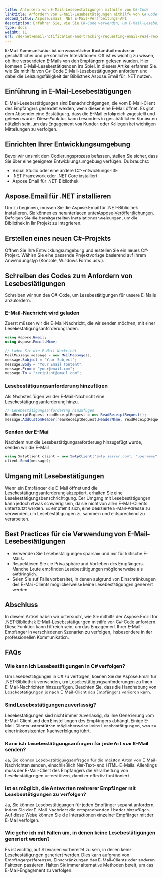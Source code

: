 ```yaml
---
title: Anfordern von E-Mail-Lesebestätigungen mithilfe von C#-Code
linktitle: Anfordern von E-Mail-Lesebestätigungen mithilfe von C#-Code
second_title: Aspose.Email .NET E-Mail-Verarbeitungs-API
description: Erfahren Sie, wie Sie C#-Code verwenden, um E-Mail-Lesebestätigungen mit Aspose.Email für .NET anzufordern und so die Kommunikationsverfolgung zu verbessern.
type: docs
weight: 11
url: /de/net/email-notification-and-tracking/requesting-email-read-receipts-using-csharp-code/
---
```


E-Mail-Kommunikation ist ein wesentlicher Bestandteil moderner geschäftlicher und persönlicher Interaktionen. Oft ist es wichtig zu wissen, ob Ihre versendeten E-Mails von den Empfängern gelesen wurden. Hier kommen E-Mail-Lesebestätigungen ins Spiel. In diesem Artikel erfahren Sie, wie Sie mithilfe von C#-Code E-Mail-Lesebestätigungen anfordern und dabei die Leistungsfähigkeit der Bibliothek Aspose.Email für .NET nutzen.

## Einführung in E-Mail-Lesebestätigungen

E-Mail-Lesebestätigungen sind Benachrichtigungen, die vom E-Mail-Client des Empfängers gesendet werden, wenn dieser eine E-Mail öffnet. Es gibt dem Absender eine Bestätigung, dass die E-Mail erfolgreich zugestellt und gelesen wurde. Diese Funktion kann besonders in geschäftlichen Kontexten nützlich sein, um das Engagement von Kunden oder Kollegen bei wichtigen Mitteilungen zu verfolgen.

## Einrichten Ihrer Entwicklungsumgebung

Bevor wir uns mit dem Codierungsprozess befassen, stellen Sie sicher, dass Sie über eine geeignete Entwicklungsumgebung verfügen. Du brauchst:

- Visual Studio oder eine andere C#-Entwicklungs-IDE
- .NET Framework oder .NET Core installiert
- Aspose.Email für .NET-Bibliothek

## Aspose.Email für .NET installieren

 Um zu beginnen, müssen Sie die Aspose.Email für .NET-Bibliothek installieren. Sie können es herunterladen unter[Aspose-Veröffentlichungen](https://releases.aspose.com/email/net/). Befolgen Sie die bereitgestellten Installationsanweisungen, um die Bibliothek in Ihr Projekt zu integrieren.

## Erstellen eines neuen C#-Projekts

Öffnen Sie Ihre Entwicklungsumgebung und erstellen Sie ein neues C#-Projekt. Wählen Sie eine passende Projektvorlage basierend auf Ihrem Anwendungstyp (Konsole, Windows Forms usw.).

## Schreiben des Codes zum Anfordern von Lesebestätigungen

Schreiben wir nun den C#-Code, um Lesebestätigungen für unsere E-Mails anzufordern.

### E-Mail-Nachricht wird geladen

Zuerst müssen wir die E-Mail-Nachricht, die wir senden möchten, mit einer Lesebestätigungsanforderung laden.

```csharp
using Aspose.Email;
using Aspose.Email.Mime;

// Laden Sie die E-Mail-Nachricht
MailMessage message = new MailMessage();
message.Subject = "Your Subject";
message.Body = "Your Email Content";
message.From = "your@email.com";
message.To = "recipient@email.com";
```

### Lesebestätigungsanforderung hinzufügen

Als Nächstes fügen wir der E-Mail-Nachricht eine Lesebestätigungsanforderung hinzu.

```csharp
// Lesebestätigungsanforderung hinzufügen
ReadReceiptRequest readReceiptRequest = new ReadReceiptRequest();
message.AddCustomHeader(readReceiptRequest.HeaderName, readReceiptRequest.HeaderValue);
```

### Senden der E-Mail

Nachdem nun die Lesebestätigungsanforderung hinzugefügt wurde, senden wir die E-Mail.

```csharp
using SmtpClient client = new SmtpClient("smtp.server.com", "username", "password");
client.Send(message);
```

## Umgang mit Lesebestätigungen

Wenn ein Empfänger die E-Mail öffnet und die Lesebestätigungsanforderung akzeptiert, erhalten Sie eine Lesebestätigungsbenachrichtigung. Der Umgang mit Lesebestätigungen kann jedoch etwas schwierig sein, da sie nicht von allen E-Mail-Clients unterstützt werden. Es empfiehlt sich, eine dedizierte E-Mail-Adresse zu verwenden, um Lesebestätigungen zu sammeln und entsprechend zu verarbeiten.

## Best Practices für die Verwendung von E-Mail-Lesebestätigungen

- Verwenden Sie Lesebestätigungen sparsam und nur für kritische E-Mails.
- Respektieren Sie die Privatsphäre und Vorlieben des Empfängers. Manche Leute empfinden Lesebestätigungen möglicherweise als aufdringlich.
- Seien Sie auf Fälle vorbereitet, in denen aufgrund von Einschränkungen des E-Mail-Clients möglicherweise keine Lesebestätigungen generiert werden.

## Abschluss

In diesem Artikel haben wir untersucht, wie Sie mithilfe der Aspose.Email for .NET-Bibliothek E-Mail-Lesebestätigungen mithilfe von C#-Code anfordern. Diese Funktion kann hilfreich sein, um das Engagement Ihrer E-Mail-Empfänger in verschiedenen Szenarien zu verfolgen, insbesondere in der professionellen Kommunikation.

## FAQs

### Wie kann ich Lesebestätigungen in C# verfolgen?

Um Lesebestätigungen in C# zu verfolgen, können Sie die Aspose.Email für .NET-Bibliothek verwenden, um Lesebestätigungsanforderungen zu Ihren E-Mail-Nachrichten hinzuzufügen. Beachten Sie, dass die Handhabung von Lesebestätigungen je nach E-Mail-Client des Empfängers variieren kann.

### Sind Lesebestätigungen zuverlässig?

Lesebestätigungen sind nicht immer zuverlässig, da ihre Generierung vom E-Mail-Client und den Einstellungen des Empfängers abhängt. Einige E-Mail-Clients unterstützen möglicherweise keine Lesebestätigungen, was zu einer inkonsistenten Nachverfolgung führt.

### Kann ich Lesebestätigungsanfragen für jede Art von E-Mail senden?

Ja, Sie können Lesebestätigungsanfragen für die meisten Arten von E-Mail-Nachrichten senden, einschließlich Nur-Text- und HTML-E-Mails. Allerdings muss der E-Mail-Client des Empfängers die Verarbeitung von Lesebestätigungen unterstützen, damit er effektiv funktioniert.

### Ist es möglich, die Antworten mehrerer Empfänger mit Lesebestätigungen zu verfolgen?

Ja, Sie können Lesebestätigungen für jeden Empfänger separat anfordern, indem Sie der E-Mail-Nachricht die entsprechenden Header hinzufügen. Auf diese Weise können Sie die Interaktionen einzelner Empfänger mit der E-Mail verfolgen.

### Wie gehe ich mit Fällen um, in denen keine Lesebestätigungen generiert werden?

Es ist wichtig, auf Szenarien vorbereitet zu sein, in denen keine Lesebestätigungen generiert werden. Dies kann aufgrund von Empfängerpräferenzen, Einschränkungen des E-Mail-Clients oder anderen Faktoren passieren. Halten Sie immer alternative Methoden bereit, um das E-Mail-Engagement zu verfolgen.